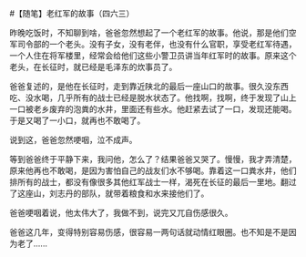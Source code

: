 #【随笔】老红军的故事（四六三）

昨晚吃饭时，不知聊到啥，爸爸忽然想起了一个老红军的故事。他说，那是他们空军司令部的一个老头。没有子女，没有老伴，也没有什么官职，享受老红军待遇，一个人住在将军楼里，经常会给他们这些小警卫员讲当年红军时的故事。原来这个老头，在长征时，就已经是毛泽东的炊事员了。

爸爸复述的，是他在长征时，走到靠近陕北的最后一座山口的故事。很久没东西吃、没水喝，几乎所有的战士已经是脱水状态了。他找啊，找啊，终于发现了山上一口被老乡废弃的泡粪的水井，里面还有些水。他赶紧去试了一口，发现还能喝。于是又喝了一小口，就再也不敢喝了。

说到这，爸爸忽然哽咽，泣不成声。

等到爸爸终于平静下来，我问他，怎么了？结果爸爸又哭了。慢慢，我才弄清楚，原来他再也不敢喝，是因为害怕自己的战友们水不够喝。靠着这一口粪水井，他们排所有的战士，都没有像很多其他红军战士一样，渴死在长征的最后一里地。翻过了这座山，刘志丹的部队，就带着粮食和水来接他们了。

爸爸哽咽着说，他太伟大了，我做不到，说完又兀自伤感很久。

爸爸这几年，变得特别容易伤感，很容易一两句话就动情红眼圈。也不知是不是因为老了......


